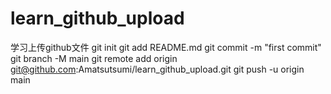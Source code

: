 # learn_github_upload
学习上传github文件
git init
git add README.md
git commit -m "first commit"
git branch -M main
git remote add origin git@github.com:Amatsutsumi/learn_github_upload.git
git push -u origin main
